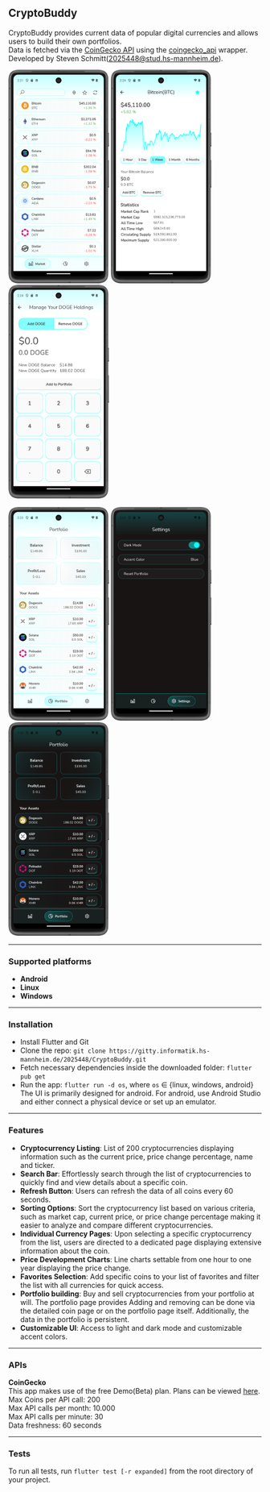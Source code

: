## CryptoBuddy

CryptoBuddy provides current data of popular digital currencies
and allows users to build their own portfolios.\
Data is fetched via the [CoinGecko API](https://www.coingecko.com/en/api) 
using the [coingecko_api](https://pub.dev/packages/coingecko_api) wrapper.\
Developed by Steven Schmitt(2025448@stud.hs-mannheim.de).

<p>
  <img src="./img/home_screen.png" alt="demo picture" width="200" />
  <img src="./img/info_screen.png" alt="demo picture 2" width="200" />
  <img src="./img/manage_holdings_screen.png" alt="demo picture 3" width="200" />
</p>

<p>
  <img src="./img/portfolio_screen.png" alt="demo picture 4" width="200" />
  <img src="./img/settings_screen.png" alt="demo picture 5" width="200" />
  <img src="./img/portfolio_screen_dark.png" alt="demo picture 6" width="200" />
</p>

---

### Supported platforms

- **Android**
- **Linux**
- **Windows**

---

### Installation

- Install Flutter and Git
- Clone the repo: ```git clone https://gitty.informatik.hs-mannheim.de/2025448/CryptoBuddy.git```
- Fetch necessary dependencies inside the downloaded folder: ```flutter pub get```
- Run the app: ```flutter run -d os```, where ```os``` &isin; {linux, windows, android}\
The UI is primarily designed for android. For android, use Android Studio and either connect a physical device or
set up an emulator.

---

### Features

- **Cryptocurrency Listing**: List of 200 cryptocurrencies displaying information such as
    the current price, price change percentage, name and ticker.
- **Search Bar**: Effortlessly search through the list of cryptocurrencies 
    to quickly find and view details about a specific coin.
- **Refresh Button**: Users can refresh the data of all coins every 60 seconds.
- **Sorting Options**: Sort the cryptocurrency list based on various criteria, such as market cap,
    current price, or price change percentage making it easier to analyze and compare different cryptocurrencies.
- **Individual Currency Pages**: Upon selecting a specific cryptocurrency from the list, users
    are directed to a dedicated page displaying extensive information about the coin.
- **Price Development Charts**: Line charts settable from one hour to one year displaying the price change.
- **Favorites Selection**: Add specific coins to your list of favorites and
  filter the list with all currencies for quick access.
- **Portfolio building**: Buy and sell cryptocurrencies from your portfolio at will. The portfolio page provides 
Adding and removing can be done via the detailed coin page or on the portfolio page itself.
Additionally, the data in the portfolio is persistent.
- **Customizable UI**: Access to light and dark mode and customizable accent colors.
---

### APIs

**CoinGecko**\
This app makes use of the free Demo(Beta) plan. Plans can be viewed [here](https://www.coingecko.com/en/api/pricing). <br>
Max Coins per API call: 200\
Max API calls per month: 10.000\
Max API calls per minute: 30\
Data freshness: 60 seconds

---

### Tests

To run all tests, run `flutter test [-r expanded]` from the root directory of your project.